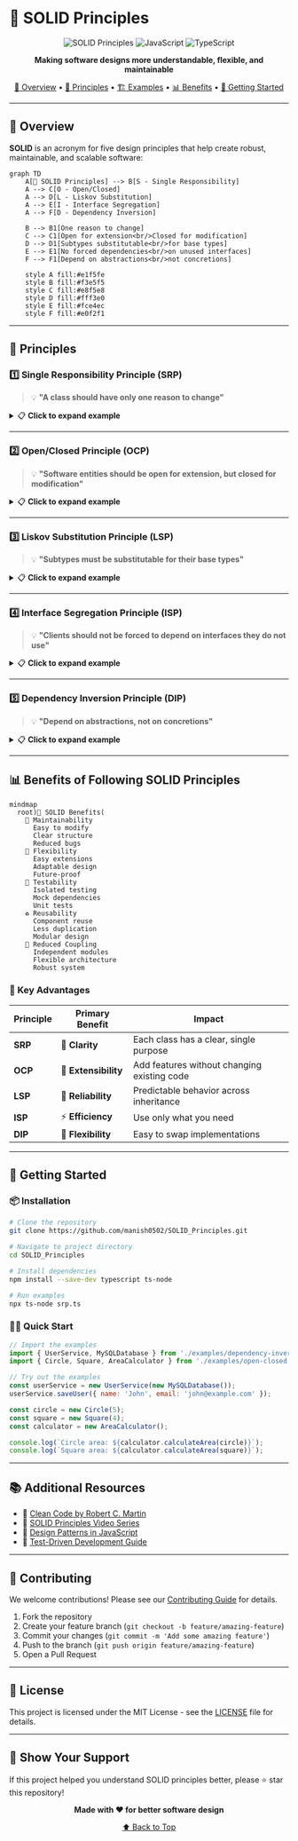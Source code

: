 # 🧱 SOLID Principles

<div align="center">

![SOLID Principles](https://img.shields.io/badge/Design%20Principles-SOLID-blue?style=for-the-badge)
![JavaScript](https://img.shields.io/badge/Language-JavaScript-yellow?style=for-the-badge&logo=javascript)
![TypeScript](https://img.shields.io/badge/Language-TypeScript-blue?style=for-the-badge&logo=typescript)

**Making software designs more understandable, flexible, and maintainable**

[📖 Overview](#overview) • [🎯 Principles](#principles) • [🏗️ Examples](#examples) • [📊 Benefits](#benefits) • [🚀 Getting Started](#getting-started)

</div>

---

## 📖 Overview

**SOLID** is an acronym for five design principles that help create robust, maintainable, and scalable software:

```mermaid
graph TD
    A[🧱 SOLID Principles] --> B[S - Single Responsibility]
    A --> C[O - Open/Closed]
    A --> D[L - Liskov Substitution]
    A --> E[I - Interface Segregation]
    A --> F[D - Dependency Inversion]
    
    B --> B1[One reason to change]
    C --> C1[Open for extension<br/>Closed for modification]
    D --> D1[Subtypes substitutable<br/>for base types]
    E --> E1[No forced dependencies<br/>on unused interfaces]
    F --> F1[Depend on abstractions<br/>not concretions]
    
    style A fill:#e1f5fe
    style B fill:#f3e5f5
    style C fill:#e8f5e8
    style D fill:#fff3e0
    style E fill:#fce4ec
    style F fill:#e0f2f1
```

---

## 🎯 Principles

### 1️⃣ Single Responsibility Principle (SRP)

> 💡 **"A class should have only one reason to change"**

<details>
<summary>📋 <strong>Click to expand example</strong></summary>

#### ❌ Violation Example
```javascript
// ❌ This class has multiple responsibilities
class User {
  constructor(name, email) {
    this.name = name;
    this.email = email;
  }
  
  saveToDB() {
    // Database logic - Responsibility 1
    console.log('Saving to database...');
  }

  sendEmail() {
    // Email logic - Responsibility 2
    console.log('Sending email...');
  }
  
  validateInput() {
    // Validation logic - Responsibility 3
    return this.name && this.email;
  }
}
```

#### ✅ Correct Implementation
```javascript
// ✅ Each class has a single responsibility
class User {
  constructor(name, email) {
    this.name = name;
    this.email = email;
  }
}

class UserRepository {
  saveToDB(user) {
    console.log(`Saving ${user.name} to database...`);
  }
}

class EmailService {
  sendEmail(user) {
    console.log(`Sending email to ${user.email}...`);
  }
}

class UserValidator {
  validate(user) {
    return user.name && user.email;
  }
}
```

**🎯 Real-world analogy:** Think of a restaurant where the chef cooks, the waiter serves, and the cashier handles payments - each has one clear responsibility!

</details>

---

### 2️⃣ Open/Closed Principle (OCP)

> 💡 **"Software entities should be open for extension, but closed for modification"**

<details>
<summary>📋 <strong>Click to expand example</strong></summary>

#### ❌ Violation Example
```javascript
// ❌ Need to modify existing code for new shapes
class AreaCalculator {
  calculateArea(shape) {
    if (shape.type === 'circle') {
      return Math.PI * shape.radius * shape.radius;
    }
    else if (shape.type === 'square') {
      return shape.side * shape.side;
    }
    // Need to add more if-else for new shapes 😞
  }
}
```

#### ✅ Correct Implementation
```javascript
// ✅ Extensible without modification
class Shape {
  calculateArea() {
    throw new Error('calculateArea method must be implemented');
  }
}

class Circle extends Shape {
  constructor(radius) {
    super();
    this.radius = radius;
  }
  
  calculateArea() {
    return Math.PI * this.radius * this.radius;
  }
}

class Square extends Shape {
  constructor(side) {
    super();
    this.side = side;
  }
  
  calculateArea() {
    return this.side * this.side;
  }
}

// Easy to add new shapes without modifying existing code! 🎉
class Triangle extends Shape {
  constructor(base, height) {
    super();
    this.base = base;
    this.height = height;
  }
  
  calculateArea() {
    return (this.base * this.height) / 2;
  }
}

class AreaCalculator {
  calculateArea(shape) {
    return shape.calculateArea();
  }
}
```

**🎯 Real-world analogy:** Like a USB port - you can plug in new devices without changing the port itself!

</details>

---

### 3️⃣ Liskov Substitution Principle (LSP)

> 💡 **"Subtypes must be substitutable for their base types"**

<details>
<summary>📋 <strong>Click to expand example</strong></summary>

#### ❌ Violation Example
```javascript
// ❌ Ostrich breaks the expected behavior
class Bird {
  fly() {
    return 'Flying high in the sky! 🕊️';
  }
}

class Duck extends Bird {
  fly() {
    return 'Duck flying over the pond! 🦆';
  }
}

class Ostrich extends Bird {
  fly() {
    throw new Error('Ostriches cannot fly! 🚫'); // Breaks LSP
  }
}

// This will fail for Ostrich
function makeBirdFly(bird) {
  return bird.fly(); // Expects all birds to fly
}
```

#### ✅ Correct Implementation
```javascript
// ✅ Proper inheritance hierarchy
class Bird {
  move() {
    return 'Moving around... 🐦';
  }
  
  makeSound() {
    return 'Chirp chirp! 🎵';
  }
}

class FlyingBird extends Bird {
  fly() {
    return 'Soaring through the sky! ✈️';
  }
  
  move() {
    return this.fly();
  }
}

class FlightlessBird extends Bird {
  run() {
    return 'Running fast on the ground! 🏃‍♂️';
  }
  
  move() {
    return this.run();
  }
}

class Duck extends FlyingBird {
  fly() {
    return 'Duck flying gracefully! 🦆';
  }
  
  makeSound() {
    return 'Quack quack! 🦆';
  }
}

class Ostrich extends FlightlessBird {
  run() {
    return 'Ostrich running at 70 km/h! 🏃‍♂️💨';
  }
  
  makeSound() {
    return 'Boom boom! 🔊';
  }
}

// Now this works for all birds
function moveBird(bird) {
  return bird.move(); // All birds can move
}
```

**🎯 Real-world analogy:** Like different types of vehicles - all can transport people, but cars drive on roads while boats sail on water!

</details>


---

### 4️⃣ Interface Segregation Principle (ISP)

> 💡 **"Clients should not be forced to depend on interfaces they do not use"**

<details>
<summary>📋 <strong>Click to expand example</strong></summary>

#### ❌ Violation Example
```javascript
// ❌ Fat interface forces unnecessary implementations
class AllInOneMachine {
  print(document) {
    throw new Error('Must implement print');
  }
  
  scan(document) {
    throw new Error('Must implement scan');
  }
  
  fax(document) {
    throw new Error('Must implement fax');
  }
  
  copy(document) {
    throw new Error('Must implement copy');
  }
}

class SimplePrinter extends AllInOneMachine {
  print(document) {
    console.log(`Printing: ${document} 🖨️`);
  }
  
  // Forced to implement methods it doesn't need 😞
  scan(document) {
    throw new Error('This printer cannot scan');
  }
  
  fax(document) {
    throw new Error('This printer cannot fax');
  }
  
  copy(document) {
    throw new Error('This printer cannot copy');
  }
}
```

#### ✅ Correct Implementation
```javascript
// ✅ Segregated interfaces
class Printer {
  print(document) {
    throw new Error('Must implement print');
  }
}

class Scanner {
  scan(document) {
    throw new Error('Must implement scan');
  }
}

class FaxMachine {
  fax(document) {
    throw new Error('Must implement fax');
  }
}

class PhotoCopier {
  copy(document) {
    throw new Error('Must implement copy');
  }
}

// Simple printer only implements what it needs
class BasicPrinter extends Printer {
  print(document) {
    console.log(`Printing: ${document} 🖨️`);
  }
}

// Multi-function printer implements multiple interfaces
class MultiFunctionPrinter extends Printer {
  constructor() {
    super();
    this.scanner = new AdvancedScanner();
    this.faxMachine = new ModernFaxMachine();
    this.photoCopier = new DigitalPhotoCopier();
  }
  
  print(document) {
    console.log(`High-quality printing: ${document} 🖨️✨`);
  }
  
  scan(document) {
    return this.scanner.scan(document);
  }
  
  fax(document) {
    return this.faxMachine.fax(document);
  }
  
  copy(document) {
    return this.photoCopier.copy(document);
  }
}

class AdvancedScanner extends Scanner {
  scan(document) {
    console.log(`Scanning: ${document} 📄`);
  }
}

class ModernFaxMachine extends FaxMachine {
  fax(document) {
    console.log(`Faxing: ${document} 📠`);
  }
}

class DigitalPhotoCopier extends PhotoCopier {
  copy(document) {
    console.log(`Copying: ${document} 📋`);
  }
}
```

**🎯 Real-world analogy:** Like a Swiss Army knife vs. individual tools - sometimes you need just a knife, not all the tools!

</details>

---

### 5️⃣ Dependency Inversion Principle (DIP)

> 💡 **"Depend on abstractions, not on concretions"**

<details>
<summary>📋 <strong>Click to expand example</strong></summary>

#### ❌ Violation Example
```javascript
// ❌ High-level module depends on low-level module
class MySQLDatabase {
  save(data) {
    console.log(`Saving to MySQL: ${data} 🗄️`);
  }
}

class UserService {
  constructor() {
    this.database = new MySQLDatabase(); // Direct dependency
  }
  
  saveUser(user) {
    // Tightly coupled to MySQL
    this.database.save(user);
  }
}
```

#### ✅ Correct Implementation
```javascript
// ✅ Depend on abstractions
class Database {
  save(data) {
    throw new Error('save method must be implemented');
  }
  
  find(id) {
    throw new Error('find method must be implemented');
  }
}

class MySQLDatabase extends Database {
  save(data) {
    console.log(`💾 Saving to MySQL: ${JSON.stringify(data)}`);
    return { id: Math.random(), ...data };
  }
  
  find(id) {
    console.log(`🔍 Finding in MySQL with ID: ${id}`);
    return { id, name: 'John Doe' };
  }
}

class PostgreSQLDatabase extends Database {
  save(data) {
    console.log(`🐘 Saving to PostgreSQL: ${JSON.stringify(data)}`);
    return { id: Math.random(), ...data };
  }
  
  find(id) {
    console.log(`🔍 Finding in PostgreSQL with ID: ${id}`);
    return { id, name: 'Jane Smith' };
  }
}

class MongoDatabase extends Database {
  save(data) {
    console.log(`🍃 Saving to MongoDB: ${JSON.stringify(data)}`);
    return { _id: Math.random(), ...data };
  }
  
  find(id) {
    console.log(`🔍 Finding in MongoDB with ID: ${id}`);
    return { _id: id, name: 'Bob Johnson' };
  }
}

class UserService {
  constructor(database) {
    this.database = database; // Dependency injection
  }
  
  saveUser(user) {
    return this.database.save(user);
  }
  
  getUser(id) {
    return this.database.find(id);
  }
}

// Usage examples - Easy to switch databases! 🔄
const mysqlService = new UserService(new MySQLDatabase());
const postgresService = new UserService(new PostgreSQLDatabase());
const mongoService = new UserService(new MongoDatabase());

// All work the same way
mysqlService.saveUser({ name: 'Alice', email: 'alice@example.com' });
postgresService.saveUser({ name: 'Bob', email: 'bob@example.com' });
mongoService.saveUser({ name: 'Charlie', email: 'charlie@example.com' });
```

**🎯 Real-world analogy:** Like electrical outlets - your device works with any outlet because it depends on the standard interface, not the specific power source!

</details>

---

## 📊 Benefits of Following SOLID Principles

```mermaid
mindmap
  root)🧱 SOLID Benefits(
    🔧 Maintainability
      Easy to modify
      Clear structure
      Reduced bugs
    🚀 Flexibility
      Easy extensions
      Adaptable design
      Future-proof
    🧪 Testability
      Isolated testing
      Mock dependencies
      Unit tests
    ♻️ Reusability
      Component reuse
      Less duplication
      Modular design
    🔗 Reduced Coupling
      Independent modules
      Flexible architecture
      Robust system
```

### 🎯 Key Advantages

| Principle | Primary Benefit | Impact |
|-----------|----------------|--------|
| **SRP** | 🎯 **Clarity** | Each class has a clear, single purpose |
| **OCP** | 🚀 **Extensibility** | Add features without changing existing code |
| **LSP** | 🔄 **Reliability** | Predictable behavior across inheritance |
| **ISP** | ⚡ **Efficiency** | Use only what you need |
| **DIP** | 🔧 **Flexibility** | Easy to swap implementations |

---

## 🚀 Getting Started

### 📦 Installation

```bash
# Clone the repository
git clone https://github.com/manish0502/SOLID_Principles.git

# Navigate to project directory
cd SOLID_Principles

# Install dependencies
npm install --save-dev typescript ts-node

# Run examples
npx ts-node srp.ts
```

### 🏃‍♂️ Quick Start

```javascript
// Import the examples
import { UserService, MySQLDatabase } from './examples/dependency-inversion.js';
import { Circle, Square, AreaCalculator } from './examples/open-closed.js';

// Try out the examples
const userService = new UserService(new MySQLDatabase());
userService.saveUser({ name: 'John', email: 'john@example.com' });

const circle = new Circle(5);
const square = new Square(4);
const calculator = new AreaCalculator();

console.log(`Circle area: ${calculator.calculateArea(circle)}`);
console.log(`Square area: ${calculator.calculateArea(square)}`);
```

---

## 📚 Additional Resources

- 📖 [Clean Code by Robert C. Martin](https://www.amazon.com/Clean-Code-Handbook-Software-Craftsmanship/dp/0132350882)
- 🎥 [SOLID Principles Video Series](https://www.youtube.com/watch?v=example)
- 📝 [Design Patterns in JavaScript](https://github.com/example/design-patterns)
- 🧪 [Test-Driven Development Guide](https://github.com/example/tdd-guide)

---

## 🤝 Contributing

We welcome contributions! Please see our [Contributing Guide](CONTRIBUTING.md) for details.

1. Fork the repository
2. Create your feature branch (`git checkout -b feature/amazing-feature`)
3. Commit your changes (`git commit -m 'Add some amazing feature'`)
4. Push to the branch (`git push origin feature/amazing-feature`)
5. Open a Pull Request

---

## 📄 License

This project is licensed under the MIT License - see the [LICENSE](LICENSE) file for details.

---

## 🌟 Show Your Support

If this project helped you understand SOLID principles better, please ⭐ star this repository!

<div align="center">

**Made with ❤️ for better software design**

[⬆ Back to Top](#-solid-principles)

</div>
